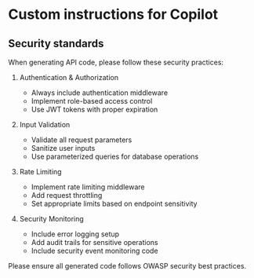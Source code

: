 <!-- When Copilot generates code or answers questions, it tries to match your coding practices and preferences such as which libraries you use or how you name your variables. However, it might not always have enough context to do this effectively. For example, if you work with a specific framework version, you need to provide additional context in your prompts.

To enhance Copilot's responses, you can use custom instructions to provide it with contextual details about your team's workflow, tools, or project specifics. Copilot then incorporates these custom instructions with every request. -->

<!-- MOVE THIS FILE INTO .github/security-api.prompt.md -->

<!-- sample file: -->
<!-- >>>>>>>>>>>>>>>>>>>>>>>> -->
# Custom instructions for Copilot

## Security standards
When generating API code, please follow these security practices:

1. Authentication & Authorization
    - Always include authentication middleware
    - Implement role-based access control
    - Use JWT tokens with proper expiration

2. Input Validation
    - Validate all request parameters
    - Sanitize user inputs
    - Use parameterized queries for database operations

3. Rate Limiting
    - Implement rate limiting middleware
    - Add request throttling
    - Set appropriate limits based on endpoint sensitivity

4. Security Monitoring
    - Include error logging setup
    - Add audit trails for sensitive operations
    - Include security event monitoring code

Please ensure all generated code follows OWASP security best practices.
<!-- <<<<<<<<<<<<<<<<<<<<<<<< -->